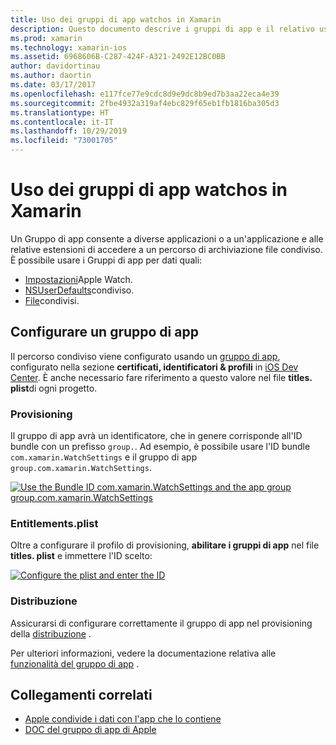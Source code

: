 ```yaml
---
title: Uso dei gruppi di app watchos in Xamarin
description: Questo documento descrive i gruppi di app e il relativo uso in un'applicazione watchos. Viene descritto come configurare un gruppo di app, i requisiti di provisioning, i diritti e le considerazioni su plist e la distribuzione.
ms.prod: xamarin
ms.technology: xamarin-ios
ms.assetid: 6968606B-C287-424F-A321-2492E12BC0BB
author: davidortinau
ms.author: daortin
ms.date: 03/17/2017
ms.openlocfilehash: e117fce77e9cdc8d9e9dc8b9ed7b3aa22eca4e39
ms.sourcegitcommit: 2fbe4932a319af4ebc829f65eb1fb1816ba305d3
ms.translationtype: HT
ms.contentlocale: it-IT
ms.lasthandoff: 10/29/2019
ms.locfileid: "73001705"
---
```

# <a name="working-with-watchos-app-groups-in-xamarin"></a>Uso dei gruppi di app watchos in Xamarin

Un Gruppo di app consente a diverse applicazioni o a un'applicazione e alle relative estensioni di accedere a un percorso di archiviazione file condiviso. È possibile usare i Gruppi di app per dati quali:

- [Impostazioni](~/ios/watchos/app-fundamentals/settings.md)Apple Watch.
- [NSUserDefaults](~/ios/watchos/app-fundamentals/parent-app.md#nsuserdefaults)condiviso.
- [File](~/ios/watchos/app-fundamentals/parent-app.md#files)condivisi.

## <a name="configure-an-app-group"></a>Configurare un gruppo di app

Il percorso condiviso viene configurato usando un [gruppo di app](https://developer.apple.com/library/ios/documentation/Miscellaneous/Reference/EntitlementKeyReference/Chapters/EnablingAppSandbox.html#//apple_ref/doc/uid/TP40011195-CH4-SW19), configurato nella sezione **certificati, identificatori & profili** in [iOS Dev Center](https://developer.apple.com/devcenter/ios/). È anche necessario fare riferimento a questo valore nel file **titles. plist**di ogni progetto.

### <a name="provisioning"></a>Provisioning

Il gruppo di app avrà un identificatore, che in genere corrisponde all'ID bundle con un prefisso `group.`. Ad esempio, è possibile usare l'ID bundle `com.xamarin.WatchSettings` e il gruppo di app `group.com.xamarin.WatchSettings`.

[![](app-groups-images/app-group-sml.png "Use the Bundle ID com.xamarin.WatchSettings and the app group   group.com.xamarin.WatchSettings")](app-groups-images/app-group.png#lightbox)

### <a name="entitlementsplist"></a>Entitlements.plist

Oltre a configurare il profilo di provisioning, **abilitare i gruppi di app** nel file **titles. plist** e immettere l'ID scelto:

[![](app-groups-images/entitlements-sml.png "Configure the plist and enter the ID")](app-groups-images/entitlements.png#lightbox)

### <a name="deployment"></a>Distribuzione

Assicurarsi di configurare correttamente il gruppo di app nel provisioning della [distribuzione](~/ios/watchos/deploy-test/index.md#App_Groups) .

Per ulteriori informazioni, vedere la documentazione relativa alle [funzionalità del gruppo di app](~/ios/deploy-test/provisioning/capabilities/app-groups-capabilities.md) .

## <a name="related-links"></a>Collegamenti correlati

- [Apple condivide i dati con l'app che lo contiene](https://developer.apple.com/library/ios/documentation/General/Conceptual/ExtensibilityPG/ExtensionScenarios.html)
- [DOC del gruppo di app di Apple](https://developer.apple.com/library/ios/documentation/Miscellaneous/Reference/EntitlementKeyReference/Chapters/EnablingAppSandbox.html#//apple_ref/doc/uid/TP40011195-CH4-SW19)
